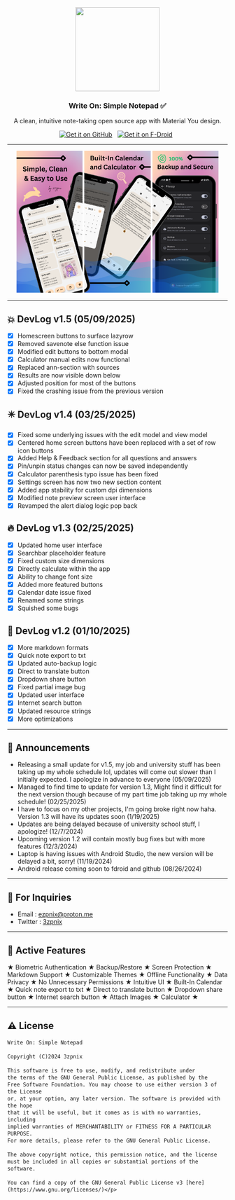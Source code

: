 <div align="center">
<img width="192" height="192" src="app/src/main/res/mipmap-xxxhdpi/ic_launcher_round.webp" align="center" alt="" > 

### Write On: Simple Notepad ✅
A clean, intuitive note-taking open source app with Material You design.

[<img src=".github/github.png" alt="Get it on GitHub" height="55">](https://github.com/3zpnix/WriteOn/releases) &nbsp;
[<img src=".github/fdroid.png" alt="Get it on F-Droid" height="55">](https://f-droid.org/en/packages/com.ezpnix.writeon/) &nbsp;

---

</div>
<div align="left">

<div align="center">
    <img src="metadata/en-US/images/phoneScreenshots/1.png" width="30%"  alt=""/>
    <img src="metadata/en-US/images/phoneScreenshots/2.png" width="30%"  alt=""/>
    <img src="metadata/en-US/images/phoneScreenshots/3.png" width="30%"  alt=""/>
</div>
</div>

---

## 💥 DevLog v1.5 (05/09/2025)
- [x] Homescreen buttons to surface lazyrow
- [x] Removed savenote else function issue
- [x] Modified edit buttons to bottom modal
- [x] Calculator manual edits now functional
- [x] Replaced ann-section with sources
- [x] Results are now visible down below
- [x] Adjusted position for most of the buttons
- [x] Fixed the crashing issue from the previous version

## ✴️ DevLog v1.4 (03/25/2025)
- [x] Fixed some underlying issues with the edit model and view model
- [x] Centered home screen buttons have been replaced with a set of row icon buttons
- [x] Added Help & Feedback section for all questions and answers
- [x] Pin/unpin status changes can now be saved independently
- [x] Calculator parenthesis typo issue has been fixed
- [x] Settings screen has now two new section content
- [x] Added app stability for custom dpi dimensions
- [x] Modified note preview screen user interface
- [x] Revamped the alert dialog logic pop back

## 🔥 DevLog v1.3 (02/25/2025)
- [x] Updated home user interface
- [x] Searchbar placeholder feature
- [x] Fixed custom size dimensions
- [x] Directly calculate within the app
- [x] Ability to change font size
- [x] Added more featured buttons
- [x] Calendar date issue fixed
- [x] Renamed some strings
- [x] Squished some bugs

## 🎉 DevLog v1.2 (01/10/2025)
- [x] More markdown formats
- [x] Quick note export to txt
- [x] Updated auto-backup logic
- [x] Direct to translate button
- [x] Dropdown share button
- [x] Fixed partial image bug
- [x] Updated user interface
- [x] Internet search button
- [x] Updated resource strings
- [x] More optimizations

---

## 📢 Announcements

- Releasing a small update for v1.5, my job and university stuff has been taking up my whole schedule lol, updates will come out slower than I initially expected. I apologize in advance to everyone (05/09/2025)
- Managed to find time to update for version 1.3, Might find it difficult for the next version though because of my part time job taking up my whole schedule! (02/25/2025)
- I have to focus on my other projects, I'm going broke right now haha. Version 1.3 will have its updates soon (1/19/2025)
- Updates are being delayed because of university school stuff, I apologize! (12/7/2024)
- Upcoming version 1.2 will contain mostly bug fixes but with more features (12/3/2024)
- Laptop is having issues with Android Studio, the new version will be delayed a bit, sorry! (11/19/2024)
- Android release coming soon to fdroid and github (08/26/2024)

---

## 💬 For Inquiries

-  Email : ezpnix@proton.me
-  Twitter : [3zpnix](https://twitter.com/3zpnix)

---

## 👋 Active Features

★ Biometric Authentication ★ Backup/Restore ★ Screen Protection ★ Markdown Support ★ Customizable Themes ★ Offline Functionality ★ Data Privacy ★ No Unnecessary Permissions ★ Intuitive UI ★ Built-In Calendar ★ Quick note export to txt ★ Direct to translate button ★ Dropdown share button ★ Internet search button ★ Attach Images ★ Calculator ★

---

## ⚠️ License
    Write On: Simple Notepad

    Copyright (C)2024 3zpnix
    
    This software is free to use, modify, and redistribute under 
    the terms of the GNU General Public License, as published by the 
    Free Software Foundation. You may choose to use either version 3 of the License 
    or, at your option, any later version. The software is provided with the hope 
    that it will be useful, but it comes as is with no warranties, including 
    implied warranties of MERCHANTABILITY or FITNESS FOR A PARTICULAR PURPOSE. 
    For more details, please refer to the GNU General Public License.

    The above copyright notice, this permission notice, and the license must be included in all copies or substantial portions of the software.

    You can find a copy of the GNU General Public License v3 [here](https://www.gnu.org/licenses/)</p>
